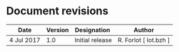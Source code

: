 Document revisions
==================

| Date        | Version | Designation                          | Author                  |
|-------------|---------|--------------------------------------|-------------------------|
| 4 Jul 2017  |   1.0   | Initial release                      | R. Forlot   [ Iot.bzh ] |
